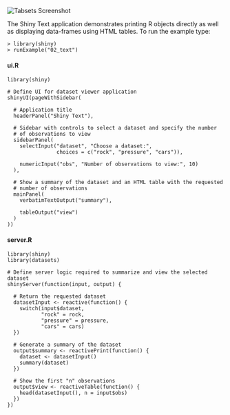 
![Tabsets Screenshot](screenshots/shiny-text.png)

The Shiny Text application demonstrates printing R objects directly as well as displaying data-frames using HTML tables. To run the example type: 

<pre><code class="console">&gt; library(shiny)
&gt; runExample(&quot;02_text&quot;)
</code></pre>

#### ui.R

<pre><code class="r">library(shiny)

# Define UI for dataset viewer application
shinyUI(pageWithSidebar(

  # Application title
  headerPanel(&quot;Shiny Text&quot;),

  # Sidebar with controls to select a dataset and specify the number
  # of observations to view
  sidebarPanel(
    selectInput(&quot;dataset&quot;, &quot;Choose a dataset:&quot;, 
                choices = c(&quot;rock&quot;, &quot;pressure&quot;, &quot;cars&quot;)),

    numericInput(&quot;obs&quot;, &quot;Number of observations to view:&quot;, 10)
  ),

  # Show a summary of the dataset and an HTML table with the requested
  # number of observations
  mainPanel(
    verbatimTextOutput(&quot;summary&quot;),

    tableOutput(&quot;view&quot;)
  )
))
</code></pre>

#### server.R

<pre><code class="r">library(shiny)
library(datasets)

# Define server logic required to summarize and view the selected dataset
shinyServer(function(input, output) {

  # Return the requested dataset
  datasetInput &lt;- reactive(function() {
    switch(input$dataset,
           &quot;rock&quot; = rock,
           &quot;pressure&quot; = pressure,
           &quot;cars&quot; = cars)
  })

  # Generate a summary of the dataset
  output$summary &lt;- reactivePrint(function() {
    dataset &lt;- datasetInput()
    summary(dataset)
  })

  # Show the first &quot;n&quot; observations
  output$view &lt;- reactiveTable(function() {
    head(datasetInput(), n = input$obs)
  })
})
</code></pre>


